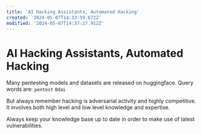 ```yaml
---
title: 'AI Hacking Assistants, Automated Hacking'
created: '2024-05-07T14:33:59.672Z'
modified: '2024-05-07T14:37:27.912Z'
---
```


# AI Hacking Assistants, Automated Hacking

Many pentesting models and datasets are released on huggingface. Query words are: `pentest` `0dai`

But always remember hacking is adversarial activity and highly competitive. It involves both high level and low level knowledge and expertise.

Always keep your knowledge base up to date in order to make use of latest vulnerabilities.
